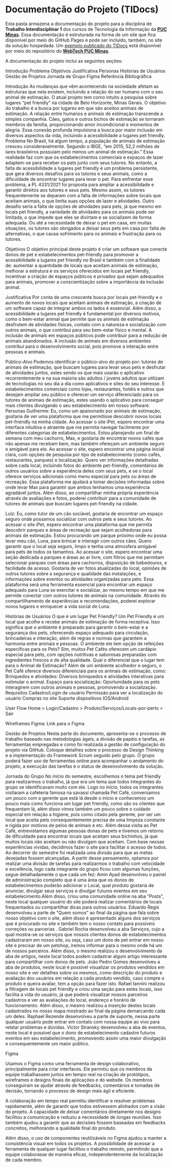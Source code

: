 # Documentação do Projeto (TIDocs)

Esta pasta armazena a documentação do projeto para a disciplina de **Trabalho Interdisciplinar 1** dos cursos de Tecnologia da Informação da **[PUC Minas](https://pucminas.br)**. Essa documentação é estruturada na forma de um site que fica disponível por meio do GitHub Pages e pode ser incluído, também, no site da solução hospedada. Um [exemplo publicado do TIDocs](https://webtech-puc-minas.github.io/ti1-template/) está disponível por meio do repositório do **[WebTech PUC Minas](https://github.com/webtech-pucminas)**.

A documentação do projeto inclui as seguintes seções:

Introdução
Problema
Objetivos
Justificativa
Personas
Histórias de Usuários
Gestão de Projetos
Jornada de Grupo
Figma
Referência Bibliográfica


Introdução
As mudanças que vêm acontecendo na sociedade afetam as estruturas que nela existem, incluindo a relação do ser humano com o seu animal de estimação. O atual projeto tem como intuito a pesquisa sobre lugares “pet friendly” na cidade de Belo Horizonte, Minas Gerais. O objetivo do trabalho é a busca por lugares em que são aceitos animais de estimação. A relação entre humanos e animais de estimação transcende a simples companhia. Cães, gatos e outros bichos de estimação se tornaram membros da família, proporcionando amor incondicional e momentos de alegria. Essa conexão profunda impulsiona a busca por maior inclusão em diversos aspectos da vida, incluindo a acessibilidade a lugares pet friendly.
Problema
No Brasil, há algum tempo, a população de animais de estimação cresceu consideravelmente. Segundo o IBGE, “em 2015, 52,2 milhões de lares brasileiros possuíam pelo menos um animal de estimação.” Essa realidade faz com que os estabelecimentos comerciais e espaços de lazer adaptem-se para receber os pets junto com seus tutores. No entanto, a falta de acessibilidade a lugares pet friendly é um problema persistente, que gera diversos desafios para os tutores e seus animais, como a dificuldade de encontrar lugares para levar o pet. Para enfrentar esse problema, a PL 4331/2021 foi proposta para ampliar a acessibilidade e garantir direitos aos tutores e seus pets. Mesmo assim, os tutores frequentemente se deparam com a falta de informações sobre locais que aceitam animais, o que limita suas opções de lazer e atividades. Outro desafio seria a falta de opções de atividades para pets, já que mesmo em locais pet friendly, a variedade de atividades para os animais pode ser limitada, o que impede que eles se divirtam e se socializem de forma adequada. Ou até a necessidade de deixar o pet em casa, em muitas situações, os tutores são obrigados a deixar seus pets em casa por falta de alternativas, o que causa sofrimento para os animais e frustração para os tutores.

Objetivos
O objetivo principal deste projeto é criar um software que conecte donos de pet e estabelecimentos pet-friendly para promover a acessibilidade a lugares pet friendly no Brasil e também com a finalidade de: aumentar a quantidade de locais que aceitam animais de estimação, melhorar a estrutura e os serviços oferecidos em locais pet friendly, incentivar a criação de espaços públicos e privados que sejam adequados para animais, promover a conscientização sobre a importância da inclusão animal.

Justificativa
Por conta de uma crescente busca por locais pet-friendly e o aumento de novos locais que aceitam animais de estimação, a criação de um software capaz de integrar ambos os lados é essencial. Além disso, a acessibilidade a lugares pet friendly é fundamental por diversos motivos, como o bem-estar animal que permite que os animais de estimação desfrutem de atividades físicas, contato com a natureza e socialização com outros animais, o que contribui para seu bem-estar físico e mental. A inclusão de animais em espaços públicos pode contribuir para a redução de animais abandonados. A inclusão de animais em diversos ambientes contribui para o desenvolvimento social, pois promove a interação entre pessoas e animais.

Público-Alvo
Podemos identificar o público-alvo do projeto por: tutores de animais de estimação, que buscam lugares para levar seus pets e desfrutar de atividades juntos, estes sendo os que mais usarão o aplicativo recorrentemente e na sua maioria são adultos / jovens adultos que utilizam de tecnologias no seu dia a dia como aplicativos e sites do seu interesse. E estabelecimentos comerciais como lojas, restaurantes, hotéis e outros que desejam ampliar seu público e oferecer um serviço diferenciado para os tutores de animais de estimação, estes usando o aplicativo para conseguir mais clientes divulgando o seu estabelecimento em nosso software.
Personas
Guilherme:
Eu, como um apaixonado por animais de estimação, gostaria de ver uma plataforma que me permitisse descobrir novos locais pet-friendly na minha cidade. Ao acessar o site iPet, espero encontrar uma interface intuitiva e atraente que me permita navegar facilmente por diferentes categorias de estabelecimentos.
Estou planejando um final de semana com meu cachorro, Max, e gostaria de encontrar novos cafés que não apenas me recebam bem, mas também ofereçam um ambiente seguro e amigável para ele.
Ao acessar o site, espero encontrar uma página inicial clara, com opções de pesquisa por tipo de estabelecimento (como cafés, restaurantes, parques) e localização. Quero ver informações detalhadas sobre cada local, incluindo fotos do ambiente pet-friendly, comentários de outros usuários sobre a experiência deles com seus pets, e se o local oferece serviços adicionais como menu especial para pets ou áreas de recreação.
Essa plataforma me ajudará a tomar decisões informadas sobre onde levar Max para garantir que ambos tenhamos uma experiência agradável juntos. Além disso, ao compartilhar minha própria experiência através de avaliações e fotos, poderei contribuir para a comunidade de tutores de animais que buscam lugares pet-friendly na cidade.

Luiz:
Eu, como tutor de um cão sociável, gostaria de encontrar um espaço seguro onde possamos socializar com outros pets e seus tutores. Ao acessar o site iPet, espero encontrar uma plataforma que me permita descobrir parques e áreas de recreação que sejam acolhedoras para animais de estimação.
Estou procurando um parque próximo onde eu possa levar meu cão, Luna, para brincar e interagir com outros cães. Quero garantir que o local seja seguro, limpo e tenha uma atmosfera amigável para pets de todos os tamanhos.
Ao acessar o site, espero encontrar uma seção dedicada a parques e áreas ao ar livre, com filtros que me permitam selecionar parques com áreas para cachorros, disposição de bebedouros, e facilidade de acesso. Gostaria de ver fotos atualizadas do local, opiniões de outros tutores sobre a segurança e qualidade das instalações, e informações sobre eventos ou atividades organizadas para pets.
Essa plataforma será uma ferramenta essencial para encontrar um espaço adequado para Luna se exercitar e socializar, ao mesmo tempo em que me permite conectar com outros tutores de animais na comunidade. Através do compartilhamento de experiências e recomendações, poderei explorar novos lugares e enriquecer a vida social de Luna.

Histórias de Usuários
O que é um lugar Pet Friendly?
Um Pet Friendly é um local que acolhe e recebe animais de estimação de forma receptiva. Isso significa que o ambiente é preparado para garantir o bem-estar e a segurança dos pets, oferecendo espaço adequado para circulação, brincadeiras e interação, além de regras e normas que garantem a harmonia entre animais e pessoas.
O ambiente ele tem opção de refeições específicas para os Pets?
Sim, muitos Pet Cafés oferecem um cardápio especial para pets, com opções nutritivas e saborosas preparadas com ingredientes frescos e de alta qualidade.
Qual o diferencial que o lugar tem para o Animal de Estimação?
Além de um ambiente acolhedor e seguro, o Pet Café oferece diversos diferenciais para os animais de estimação, como:
Brinquedos e atividades: Diversos brinquedos e atividades interativas para estimular o animal.
Espaço para socialização: Oportunidade para os pets interagirem com outros animais e pessoas, promovendo a socialização.
Requisitos
Cadastro/Login de usuário
Permissão para ver a localização do usuário
Compras no site
Suporte dispositivos IOS/Android

User Flow
Home > Login/Cadastro > Produto/Serviços/Locais-por-perto > Sair

Wireframes
Figma: Link para o Figma

Gestão de Projetos
Nesta parte do documento, apresenta-se o processo de trabalho baseado nas metodologias ágeis, a divisão de papéis e tarefas, as ferramentas empregadas e como foi realizada a gestão de configuração do projeto via GitHub. Coloque detalhes sobre o processo de Design Thinking e a implementação do Framework Scrum seguido pelo grupo. O grupo poderá fazer uso de ferramentas online para acompanhar o andamento do projeto, a execução das tarefas e o status de desenvolvimento da solução.

Jornada do Grupo
No início do semestre, escolhemos o tema pet friendly para realizarmos o trabalho, já que era um tema que todos integrantes do grupo se identificavam muito com ele. Logo no início, todos os integrantes visitaram a cafeteria famosa na savassi chamada Pet Café, conversamos um pouco com a gerente que está lá desde o início e conhecemos um pouco mais como funciona um lugar pet friendly, como são os clientes que frequentam lá, além disso vimos também um pouco sobre o cuidado especial em relação a higiene, pois como citado pela gerente, por ser um local que aceita pets consequentemente precisa de uma limpeza constante e rígida por motivos de pelos de animais e etc. Além dessa visita ao Pet Café, entrevistamos algumas pessoas donas de pets e tivemos um retorno de dificuldade para encontrar locais que aceitam seus bichinhos, já que muitos locais não aceitam ou não divulgam que aceitam. Com base nessas experiências vividas, decidimos fazer o site para facilitar o acesso de todos. 
Ao decorrer do semestre foi realizada uma divisão para que as metas desejadas fossem alcançadas. A partir desse pensamento, optamos por realizar uma divisão de tarefas para realizarmos o trabalho com velocidade e excelência, logo cada integrante do grupo ficou com algumas funções, segue detalhadamente o que cada um fez: Amin Ayad desenvolveu o painel de administração completo que é uma área que os donos de estabelecimentos poderão adicionar o Local, qual produto gostaria de anunciar, divulgar seus serviços e divulgar futuros eventos em seu estabelecimento.Além disso, criou uma comunidade online na aba "Posts", neste local qualquer usuário do site poderá realizar comentários de locais frequentados ou compartilhar dicas para outros usuários. Eduardo Regis desenvolveu a parte de "Quem somos" ao final da página que fala sobre nosso objetivo com o site, além disso é apresentado alguns dos serviços que é procurado no site e também tem o nosso contato para possíveis correções ou parcerias . Gabriel Rocha desenvolveu a aba Serviços, cujo a qual mostra-se os serviços que nossos clientes donos de estabelecimentos cadastraram em nosso site, ou seja, caso um dono de pet entrar em nosso site e precisar de um petshop, iremos informar para o mesmo onde há um de nossos parceiros. Além disso, o mesmo realizou o desenvolvimento da aba de artigos, neste local todos podem cadastrar algum artigo interessante para compartilhar com donos de pets. João Pedro Gomes desenvolveu a aba de produtos, neste local é possível visualizar os produtos vendidos em nosso site e ver detalhes sobre os mesmos, como descrição do produto e avaliação dos usuários em relação a cada produto vendido, caso compre o produto e queira avaliar, tem a opção para fazer isto. Rafael Iannini realizou a filtragem de locais pet friendly e criou uma seção para estes locais, isso facilita a vida do usuário, já que poderá visualizar nossos parceiros cadastros e ver as avaliações do local, endereço e horário de funcionamento. Além disso, o mesmo realizou a inserção destes locais cadastrados no nosso mapa mostrado ao final da página demarcando cada um deles. Raphael Rezende desenvolveu a parte de suporte, nessa parte qualquer usuário pode entrar em contato com nossa equipe ao vivo para relatar problemas e dúvidas. Victor Stransky desenvolveu a aba de eventos, neste local é possível que o dono de estabelecimento cadastre futuros eventos em seu estabelecimento, promovendo assim uma maior divulgação e consequentemente um maior público.


Figma

Usamos o Figma como uma ferramenta de design colaborativo, principalmente para criar interfaces. Ele permitiu que os membros da equipe trabalhassem juntos em tempo real na criação de protótipos, wireframes e designs finais de aplicações e do website. Os membros conseguiram se ajudar através de feedbacks, comentários e tomadas de decisão, tornando o processo de design mais ágil e eficiente.

A colaboração em tempo real permitiu identificar e resolver problemas rapidamente, além de garantir que todos estivessem alinhados com a visão do projeto. A capacidade de deixar comentários diretamente nos designs facilitou a comunicação e reduziu a necessidade de longas reuniões. Isso também ajudou a garantir que as decisões fossem baseadas em feedbacks concretos, melhorando a qualidade final do produto.

Além disso, o uso de componentes reutilizáveis no Figma ajudou a manter a consistência visual em todos os projetos. A possibilidade de acessar a ferramenta de qualquer lugar facilitou o trabalho remoto, permitindo que a equipe colaborasse de maneira eficaz, independentemente da localização de cada membro. 
